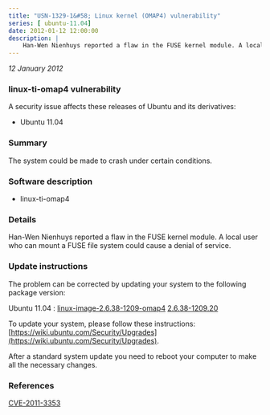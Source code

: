 ```yaml
---
title: "USN-1329-1&#58; Linux kernel (OMAP4) vulnerability"
series: [ ubuntu-11.04]
date: 2012-01-12 12:00:00
description: |
    Han-Wen Nienhuys reported a flaw in the FUSE kernel module. A local user who can mount a FUSE file system could cause a denial of service. 
--- 
```

 
 

*12 January 2012*

### linux-ti-omap4 vulnerability

A security issue affects these releases of Ubuntu and its derivatives:

* Ubuntu 11.04

### Summary

The system could be made to crash under certain conditions. 

### Software description

* linux-ti-omap4 

### Details

Han-Wen Nienhuys reported a flaw in the FUSE kernel module. A local user who can mount a FUSE file system could cause a denial of service. 

### Update instructions

The problem can be corrected by updating your system to the following package version:

Ubuntu 11.04
 : [linux-image-2.6.38-1209-omap4](https://launchpad.net/ubuntu/+source/linux-ti-omap4) <span> [2.6.38-1209.20](https://launchpad.net/ubuntu/+source/linux-ti-omap4/2.6.38-1209.20) </span> 

To update your system, please follow these instructions: [https://wiki.ubuntu.com/Security/Upgrades](https://wiki.ubuntu.com/Security/Upgrades).

After a standard system update you need to reboot your computer to make all the necessary changes. 

### References

 
 [CVE-2011-3353](http://people.ubuntu.com/~ubuntu-security/cve/CVE-2011-3353)
 

